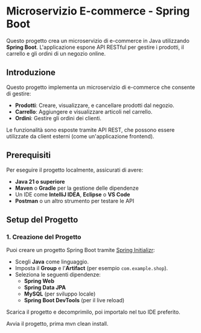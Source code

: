 # Microservizio E-commerce - Spring Boot

Questo progetto crea un microservizio di e-commerce in Java utilizzando **Spring Boot**. L'applicazione espone API RESTful per gestire i prodotti, il carrello e gli ordini di un negozio online.

## Introduzione

Questo progetto implementa un microservizio di e-commerce che consente di gestire:

- **Prodotti**: Creare, visualizzare, e cancellare prodotti dal negozio.
- **Carrello**: Aggiungere e visualizzare articoli nel carrello.
- **Ordini**: Gestire gli ordini dei clienti.

Le funzionalità sono esposte tramite API REST, che possono essere utilizzate da client esterni (come un'applicazione frontend).

## Prerequisiti

Per eseguire il progetto localmente, assicurati di avere:

- **Java 21 o superiore**
- **Maven** o **Gradle** per la gestione delle dipendenze
- Un IDE come **IntelliJ IDEA**, **Eclipse** o **VS Code**
- **Postman** o un altro strumento per testare le API

## Setup del Progetto

### 1. Creazione del Progetto

Puoi creare un progetto Spring Boot tramite [Spring Initializr](https://start.spring.io/):

- Scegli **Java** come linguaggio.
- Imposta il **Group** e l'**Artifact** (per esempio `com.example.shop`).
- Seleziona le seguenti dipendenze:
  - **Spring Web**
  - **Spring Data JPA**
  - **MySQL** (per sviluppo locale)
  - **Spring Boot DevTools** (per il live reload)

Scarica il progetto e decomprimilo, poi importalo nel tuo IDE preferito.

Avvia il progetto, prima mvn clean install.


